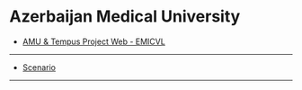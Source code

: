 Azerbaijan Medical University 
==

* [AMU & Tempus Project Web - EMICVL](https://sites.google.com/site/emicvl/home)
------------------------------------------------------------------------------------
* [Scenario](http://youtube.com/watch?v=VEdFXI6a9dk)
---------------------------------------------------------------------
